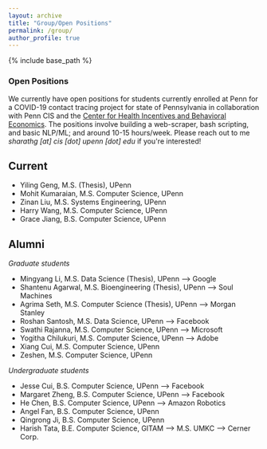 ```yaml
---
layout: archive
title: "Group/Open Positions"
permalink: /group/
author_profile: true
---
```


{% include base_path %}

### Open Positions 
We currently have open positions for students currently enrolled at Penn for a COVID-19 contact tracing project for state of Pennsylvania in collaboration with Penn CIS and the [Center for Health Incentives and Behavioral Economics](https://chibe.upenn.edu/). The positions involve building a web-scraper, bash scripting, and basic NLP/ML; and around 10-15 hours/week. Please reach out to me *sharathg [at] cis [dot] upenn [dot] edu* if you're interested!  

## Current
+ Yiling Geng, M.S. (Thesis), UPenn
+ Mohit Kumaraian, M.S. Computer Science, UPenn
+ Zinan Liu, M.S. Systems Engineering, UPenn
+ Harry Wang, M.S. Computer Science, UPenn
+ Grace Jiang, B.S. Computer Science, UPenn 

## Alumni
*Graduate students*
+ Mingyang Li, M.S. Data Science (Thesis), UPenn --> Google
+ Shantenu Agarwal, M.S. Bioengineering (Thesis), UPenn -->  Soul Machines
+ Agrima Seth, M.S. Computer Science (Thesis), UPenn --> Morgan Stanley 
+ Roshan Santosh, M.S. Data Science, UPenn --> Facebook
+ Swathi Rajanna, M.S. Computer Science, UPenn --> Microsoft
+ Yogitha Chilukuri, M.S. Computer Science, UPenn --> Adobe
+ Xiang Cui, M.S. Computer Science, UPenn
+ Zeshen, M.S. Computer Science, UPenn

*Undergraduate students*
+ Jesse Cui, B.S. Computer Science, UPenn --> Facebook 
+ Margaret Zheng, B.S. Computer Science, UPenn --> Facebook 
+ He Chen, B.S. Computer Science, UPenn --> Amazon Robotics
+ Angel Fan, B.S. Computer Science, UPenn 
+ Qingrong Ji, B.S. Computer Science, UPenn
+ Harish Tata, B.E. Computer Science, GITAM --> M.S. UMKC --> Cerner Corp.
